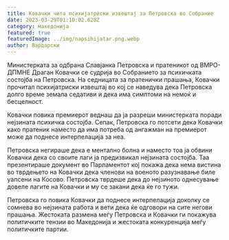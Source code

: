 ```yaml
---
title: Ковачки чита психијатриски извештај за Петровска во Собрание
date: 2023-03-29T01:10:02.628Z
category: македонија
featured: true
featuredImage: ../img/napsihijatar.png.webp
author: Вардарски
---
```


Министерката за одбрана Славјанка Петровска и пратеникот од ВМРО-ДПМНЕ Драган Ковачки се судрија во Собранието за психичката состојба на Петровска. На седницата за пратенички прашања, Ковачки прочитал психијатриски извештај во кој се наведува дека Петровска долго време земала седативи и дека има симптоми на немоќ и бесцелност.

Ковачки повика премиерот веднаш да ја разреши министерката поради нејзината психичка состојба. Сепак, Петровска го потсети дека Ковачки како пратеник наместо да има потреба од ангажман на премиерот може да поднесе интерпелација за неа.

Петровска негираше дека е ментално болна и наместо тоа ја обвини Ковачки дека со своите лаги ја предизвикал нејзината состојба. Таа презентираше документ во Парламентот кој покажа дека нема вистина во тврдењето на Ковачки дека членови на военото разузнавање биле уапсени на Косово. Петровска тврдеше дека до нејзиното однесување довеле лагите на Ковачки и му се закани дека ќе го тужи.

Петровска го повика Ковачки да поднесе интерпелација доколку се сомнева во нејзината работа и вети дека ќе одговори на сите негови прашања. Жестоката размена меѓу Петровска и Ковачки ги покажува политичките тензии во Македонија и жестоката конкуренција меѓу политичките партии.
